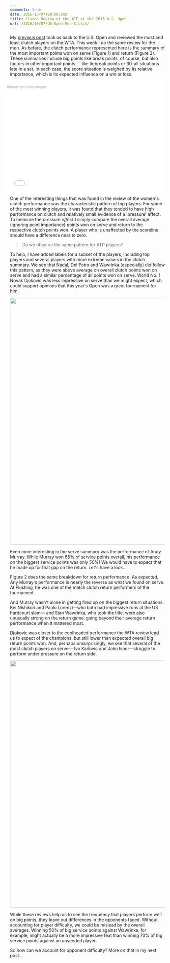 ```yaml
---
comments: true
date: 2016-10-07T00:00:00Z
title: Clutch Review of the ATP at the 2016 U.S. Open
url: /2016/10/07/US-Open-Men-Clutch/
---
```


My [previous post](http://on-the-t.com/2016/09/23/US-Open-Women-Clutch/) took us back to the U.S. Open and reviewed the most and least clutch players on the WTA. This week I do the same review for the men. As before, the clutch performance represented here is the summary of the most important points won on serve (Figure 1) and return (Figure 2). These summaries include big points like break points, of course, but also factors in other important points -- like tiebreak points or 30-all situations late in a set. In each case, the score situation is weighed by its relative importance, which is its expected influence on a win or loss. 

<div class="getty embed image" style="background-color:#fff;display:inline-block;font-family:'Helvetica Neue',Helvetica,Arial,sans-serif;color:#a7a7a7;font-size:11px;width:100%;max-width:594px;float:right;padding:2%;"><div style="padding:0;margin:0;text-align:left;"><a href="http://www.gettyimages.com/detail/601340314" target="_blank" style="color:#a7a7a7;text-decoration:none;font-weight:normal !important;border:none;display:inline-block;">Embed from Getty Images</a></div><div style="overflow:hidden;position:relative;height:0;padding:66.666667% 0 0 0;width:100%;"><iframe src="//embed.gettyimages.com/embed/601340314?et=y0Q7wzmcSldOEuhvxj4_gw&viewMoreLink=on&sig=nRwi86WW_aQ0heY5kQk_QNjJuYK2kMytUyxoNN0iddQ=&caption=true" width="594" height="396" scrolling="no" frameborder="0" style="display:inline-block;position:absolute;top:0;left:0;width:100%;height:100%;margin:0;"></iframe></div><p style="margin:0;"></p></div>

One of the interesting things that was found in the review of the women's clutch performance was the characteristic pattern of top players. For some of the most winning players, it was found that they tended to have high performance on clutch and relatively small evidence of a 'pressure' effect. To measure the _pressure effect_ I simply compare the overall average (ignoring point importance) points won on serve and return to the respective clutch points won. A player who is unaffected by the scoreline should have a difference near to zero.

> Do we observe the same pattern for ATP players?

To help, I have added labels for a subset of the players, including top players and several players with more extreme values in the clutch summary. We see that Nadal, Del Potro and Wawrinka (especially) did follow this pattern, as they were above average on overall clutch points won on serve and had a similar percentage of all points won on serve. World No. 1 Novak Djokovic was less impressive on serve than we might expect, which could support opinions that this year's Open was a great tournament for him.


<div>
    <a href="https://plot.ly/~on-the-t/956/" target="_blank" title="" style="display: block; text-align: center;"><img src="https://plot.ly/~on-the-t/956.png" alt="" style="max-width: 100%;width: 800px;"  width="800" onerror="this.onerror=null;this.src='https://plot.ly/404.png';" /></a>
    <script data-plotly="on-the-t:956"  src="https://plot.ly/embed.js" async></script>
</div>

Even more interesting in the serve summary was the performance of Andy Murray. While Murray won 65% of service points overall, his performance on the biggest service points was only 50%! We would have to expect that he made up for that gap on the return. Let's have a look...

Figure 2 does the same breakdown for return performance. As expected, Any Murray's performance is nearly the reverse as what we found on serve. At Flushing, he was one of the match clutch return performers of the tournament. 

And Murray wasn't alone in getting fired up on the biggest return situations. Kei Nishikori and Paolo Lorenzi&mdash;who both had impressive runs at the US hardcourt slam&mdash; and Stan Wawrinka, who took the title, were also unusually strong on the return game: going beyond their average return performance when it mattered most.

Djokovic was closer to the coolheaded performance the WTA review lead us to expect of the champions, but still lower than expected overall big return points won. And, perhaps unsurprisingly, we see that several of the most clutch players on serve&mdash; Ivo Karlovic and John Isner&mdash;struggle to perform under pressure on the return side.


<div>
    <a href="https://plot.ly/~on-the-t/958/" target="_blank" title="" style="display: block; text-align: center;"><img src="https://plot.ly/~on-the-t/958.png" alt="" style="max-width: 100%;width: 800px;"  width="800" onerror="this.onerror=null;this.src='https://plot.ly/404.png';" /></a>
    <script data-plotly="on-the-t:958"  src="https://plot.ly/embed.js" async></script>
</div>

While these reviews help us to see the frequency that players perform well on big points, they leave out differences in the opponents faced. Without accounting for player difficulty, we could be mislead by the overall averages. Winning 50% of big service points against Wawrinka, for example, might actually be a more impressive feat than winning 70% of big service points against an unseeded player. 

So how can we account for opponent difficulty? More on that in my next post...



